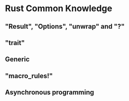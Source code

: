 # Rust Common Knowledge

## "Result", "Options", "unwrap" and "?"

## "trait"

## Generic

## "macro_rules!"

## Asynchronous programming
